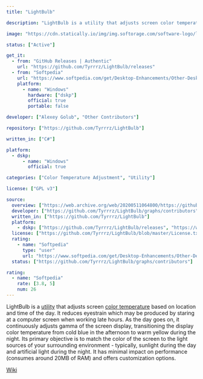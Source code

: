 ```yaml
---
title: "LightBulb"

description: "LightBulb is a utility that adjusts screen color temperature based on location and time of the day"

image: "https://cdn.statically.io/img/img.softorage.com/software-logo/lightbulb.png?h=64"

status: ["Active"]

get_it:
  - from: "GitHub Releases | Authentic"
    url: "https://github.com/Tyrrrz/LightBulb/releases"
  - from: "Softpedia"
    url: "https://www.softpedia.com/get/Desktop-Enhancements/Other-Desktop-Enhancements/LightBulb.shtml"
    platform:
      - name: "Windows"
        hardware: ["dskp"]
        official: true
        portable: false

developer: ["Alexey Golub", "Other Contributors"]

repository: ["https://github.com/Tyrrrz/LightBulb"]

written_in: ["C#"]

platform:
  - dskp:
      - name: "Windows"
        official: true

categories: ["Color Temperature Adjustment", "Utility"]

license: ["GPL v3"]

source:
  overview: ["https://web.archive.org/web/20200511064800/https://github.com/Tyrrrz/LightBulb", "https://web.archive.org/web/20200511065527/https://www.ghacks.net/2017/04/23/lightbulb-open-source-f-lux-alternative-for-windows/"]
  developer: ["https://github.com/Tyrrrz/LightBulb/graphs/contributors"]
  written_in: ["https://github.com/Tyrrrz/LightBulb"]
  platform:
    - dskp: ["https://github.com/Tyrrrz/LightBulb/releases", "https://web.archive.org/web/20200511064800/https://github.com/Tyrrrz/LightBulb"]
  license: ["https://github.com/Tyrrrz/LightBulb/blob/master/License.txt"]
  rating:
    - name: "Softpedia"
      type: "user"
      url: "https://www.softpedia.com/get/Desktop-Enhancements/Other-Desktop-Enhancements/LightBulb.shtml"
  status: ["https://github.com/Tyrrrz/LightBulb/graphs/contributors"]

rating:
  - name: "Softpedia"
    rate: [3.8, 5]
    num: 26
---
```

  LightBulb is a [utility](/categories/utility/) that adjusts screen [color temperature](/categories/color-temperature-adjustment/) based on location and time of the day. It reduces eyestrain which may be produced by staring at a computer screen when working late hours. As the day goes on, it continuously adjusts gamma of the screen display, transitioning the display color temperature from cold blue in the afternoon to warm yellow during the night. Its primary objective is to match the color of the screen to the light sources of your surrounding environment - typically, sunlight during the day and artificial light during the night. It has minimal impact on performance (consumes around 20MB of RAM) and offers customization options.
  
  [Wiki](https://github.com/Tyrrrz/LightBulb/wiki)

